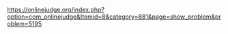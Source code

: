 https://onlinejudge.org/index.php?option=com_onlinejudge&Itemid=8&category=881&page=show_problem&problem=5195